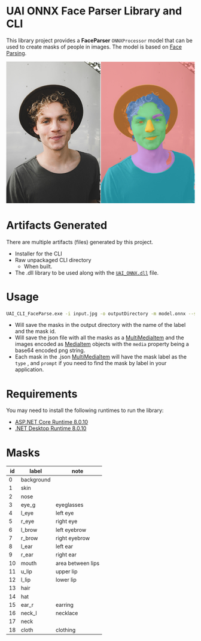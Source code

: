 # UAI ONNX Face Parser Library and CLI

This library project provides a **FaceParser** ``ONNXProcessor`` model that can be used to create masks of people in images. The model is based on [Face Parsing](https://huggingface.co/jonathandinu/face-parsing).


![img](media\demo.png)

# Artifacts Generated

There are multiple artifacts (files) generated by this project.

- Installer for the CLI
- Raw unpackaged CLI directory
  - When built.
- The .dll library to be used along with the [``UAI_ONNX.dll``](https://github.com/vltmedia/UAI_ONNX) file.

# Usage

```bash
UAI_CLI_FaceParse.exe -i input.jpg -o outputDirectory -m model.onnx --saveJson --saveMasks 
```

- Will save the masks in the output directory with the name of the label and the mask id.
- Will save the json file with all the masks as a [MultiMediaItem](https://uai.software/docs/Modules/Common/Interfaces#multimediaitem) and the images encoded as [MediaItem](https://uai.software/docs/Modules/Common/Interfaces#mediaitem) objects with the ``media`` property being a base64 encoded png string.
- Each mask in the .json [MultiMediaItem](https://uai.software/docs/Modules/Common/Interfaces#multimediaitem) will have the mask label as the ``type`` , and ``prompt`` if you need to find the mask by label in your application.

# Requirements

You may need to install the following runtimes to run the library:

- [ASP.NET Core Runtime 8.0.10](https://dotnet.microsoft.com/en-us/download/dotnet/thank-you/runtime-aspnetcore-8.0.10-windows-x64-installer)
- [.NET Desktop Runtime 8.0.10](https://dotnet.microsoft.com/en-us/download/dotnet/thank-you/runtime-desktop-8.0.10-windows-x64-installer)

# Masks

| id | label      | note              |
| -- | ---------- | ----------------- |
| 0  | background |                   |
| 1  | skin       |                   |
| 2  | nose       |                   |
| 3  | eye_g      | eyeglasses        |
| 4  | l_eye      | left eye          |
| 5  | r_eye      | right eye         |
| 6  | l_brow     | left eyebrow      |
| 7  | r_brow     | right eyebrow     |
| 8  | l_ear      | left ear          |
| 9  | r_ear      | right ear         |
| 10 | mouth      | area between lips |
| 11 | u_lip      | upper lip         |
| 12 | l_lip      | lower lip         |
| 13 | hair       |                   |
| 14 | hat        |                   |
| 15 | ear_r      | earring           |
| 16 | neck_l     | necklace          |
| 17 | neck       |                   |
| 18 | cloth      | clothing          |
